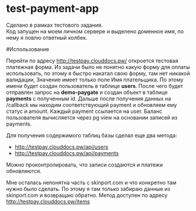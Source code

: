# test-payment-app

Сделано в рамках тестового задания.  
Код запущен на моем личном сервере и выделено доменное имя, по нему я ловлю
ответный колбек.

#Использование

Перейти по адресу http://testpay.clouddocs.pw/ откроется тестовая платежная форма.
Из задачи было не понятно какую форму для оплаты использовать, по этому я быстро 
накатал свою форму, там нет никакой валидации, Значение имеет только поле Имя плательщика.
По этому имени будет создан пользователь в таблице **users**. После чего будет отправлен запрос 
на **demo-paygate** и создан объект в таблице **payments** с полученным id.
Дальше после получения данных на /callback мы находим соответствующий payment
и обновляем ему статус и amount. Каждый payment ссылается на user. Баланс 
пользователя вычисляется через pg view на основании записей из payments.
  
Для получения содержимого таблиц базы сделал еще два метода:
 - http://testpay.clouddocs.pw/api/users
 - http://testpay.clouddocs.pw/api/payments

Можно проконтролировать, что записи создаются и платежи обновляются.

Мне осталась непонятна часть с skinport.com и что конкретно там нужно было сделать.
По этому я там только забираю данные из skinport.com и возвращаю обратно.
Метод доступен по адресу http://testpay.clouddocs.pw/items
